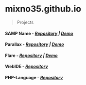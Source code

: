 # mixno35.github.io

> Projects
#### SAMP Name - _[Repository](/../../../samp-name) | [Demo](https://mixno35.github.io/samp-name)_
#### Parallax - _[Repository](/../../../parallax) | [Demo](https://mixno35.github.io/parallax)_
#### Flare - _[Repository](/../../../flare) | [Demo](https://mixno35.github.io/flare)_
#### WebIDE - _[Repository](/../../../WebIDE)_
#### PHP-Language - _[Repository](/../../../PHP-Language)_
